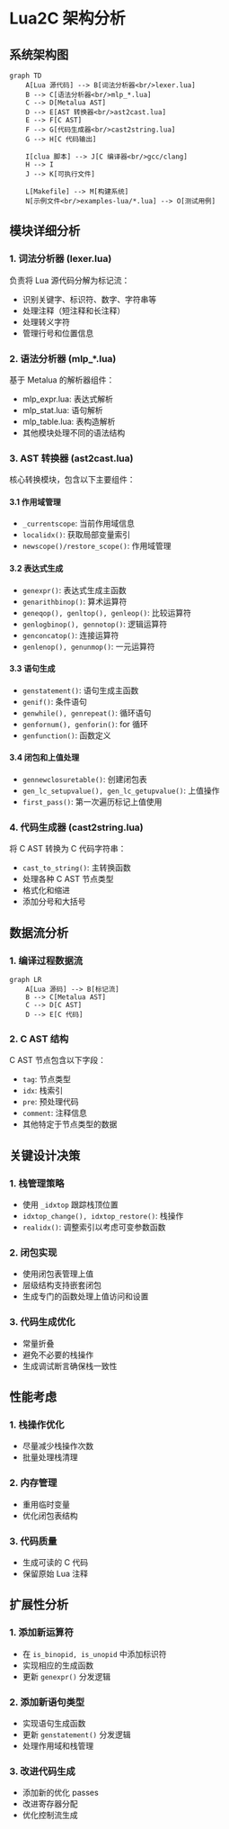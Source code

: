 # Lua2C 架构分析

## 系统架构图

```mermaid
graph TD
    A[Lua 源代码] --> B[词法分析器<br/>lexer.lua]
    B --> C[语法分析器<br/>mlp_*.lua]
    C --> D[Metalua AST]
    D --> E[AST 转换器<br/>ast2cast.lua]
    E --> F[C AST]
    F --> G[代码生成器<br/>cast2string.lua]
    G --> H[C 代码输出]

    I[clua 脚本] --> J[C 编译器<br/>gcc/clang]
    H --> I
    J --> K[可执行文件]
    
    L[Makefile] --> M[构建系统]
    N[示例文件<br/>examples-lua/*.lua] --> O[测试用例]
```

## 模块详细分析

### 1. 词法分析器 (lexer.lua)

负责将 Lua 源代码分解为标记流：
- 识别关键字、标识符、数字、字符串等
- 处理注释（短注释和长注释）
- 处理转义字符
- 管理行号和位置信息

### 2. 语法分析器 (mlp_*.lua)

基于 Metalua 的解析器组件：
- mlp_expr.lua: 表达式解析
- mlp_stat.lua: 语句解析
- mlp_table.lua: 表构造解析
- 其他模块处理不同的语法结构

### 3. AST 转换器 (ast2cast.lua)

核心转换模块，包含以下主要组件：

#### 3.1 作用域管理
- `_currentscope`: 当前作用域信息
- `localidx()`: 获取局部变量索引
- `newscope()/restore_scope()`: 作用域管理

#### 3.2 表达式生成
- `genexpr()`: 表达式生成主函数
- `genarithbinop()`: 算术运算符
- `geneqop(), genltop(), genleop()`: 比较运算符
- `genlogbinop(), gennotop()`: 逻辑运算符
- `genconcatop()`: 连接运算符
- `genlenop(), genunmop()`: 一元运算符

#### 3.3 语句生成
- `genstatement()`: 语句生成主函数
- `genif()`: 条件语句
- `genwhile(), genrepeat()`: 循环语句
- `genfornum(), genforin()`: for 循环
- `genfunction()`: 函数定义

#### 3.4 闭包和上值处理
- `gennewclosuretable()`: 创建闭包表
- `gen_lc_setupvalue(), gen_lc_getupvalue()`: 上值操作
- `first_pass()`: 第一次遍历标记上值使用

### 4. 代码生成器 (cast2string.lua)

将 C AST 转换为 C 代码字符串：
- `cast_to_string()`: 主转换函数
- 处理各种 C AST 节点类型
- 格式化和缩进
- 添加分号和大括号

## 数据流分析

### 1. 编译过程数据流

```mermaid
graph LR
    A[Lua 源码] --> B[标记流]
    B --> C[Metalua AST]
    C --> D[C AST]
    D --> E[C 代码]
```

### 2. C AST 结构

C AST 节点包含以下字段：
- `tag`: 节点类型
- `idx`: 栈索引
- `pre`: 预处理代码
- `comment`: 注释信息
- 其他特定于节点类型的数据

## 关键设计决策

### 1. 栈管理策略

- 使用 `_idxtop` 跟踪栈顶位置
- `idxtop_change(), idxtop_restore()`: 栈操作
- `realidx()`: 调整索引以考虑可变参数函数

### 2. 闭包实现

- 使用闭包表管理上值
- 层级结构支持嵌套闭包
- 生成专门的函数处理上值访问和设置

### 3. 代码生成优化

- 常量折叠
- 避免不必要的栈操作
- 生成调试断言确保栈一致性

## 性能考虑

### 1. 栈操作优化
- 尽量减少栈操作次数
- 批量处理栈清理

### 2. 内存管理
- 重用临时变量
- 优化闭包表结构

### 3. 代码质量
- 生成可读的 C 代码
- 保留原始 Lua 注释

## 扩展性分析

### 1. 添加新运算符
- 在 `is_binopid, is_unopid` 中添加标识符
- 实现相应的生成函数
- 更新 `genexpr()` 分发逻辑

### 2. 添加新语句类型
- 实现语句生成函数
- 更新 `genstatement()` 分发逻辑
- 处理作用域和栈管理

### 3. 改进代码生成
- 添加新的优化 passes
- 改进寄存器分配
- 优化控制流生成